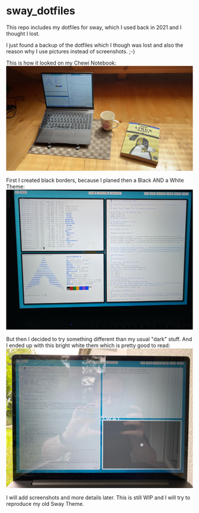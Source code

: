 # sway_dotfiles

This repo includes my dotfiles for sway, which I used back in 2021 and I thought I lost.

I just found a backup of the dotfiles which I though was lost and also the reason why I use pictures instead of screenshots. ;-)


This is how it looked on my Chewi Notebook:
![alt text](https://github.com/Morriarthy/sway_dotfiles/blob/452740578cf276ccb30d5368420a1525caeb04d2/screenshot/IMG_0744.JPG
"Picture of my Chewi Infinitybook-X running sway")

First I created black borders, because I planed then a Black AND a White Theme:
![alt text](https://github.com/Morriarthy/sway_dotfiles/blob/452740578cf276ccb30d5368420a1525caeb04d2/screenshot/IMG_0001.JPG
"Picture of Sway still with the black border which was my 1st try.")

But then I decided to try something different than my usual "dark" stuff.
And I ended up with this bright white them which is pretty good to read:
![alt text](https://github.com/Morriarthy/sway_dotfiles/blob/452740578cf276ccb30d5368420a1525caeb04d2/screenshot/IMG_0002.JPG
"Picture of Sway with the rounded white border.")

I will add screenshots and more details later.
This is still WIP and I will try to reproduce my old Sway Theme.
